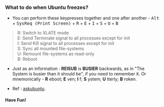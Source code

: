 ### What to do when Ubuntu freezes?
* You can perform these keypresses together and one after another - <kbd>Alt</kbd> + <kbd>SysReq (Print Screen)</kbd> + <kbd>R</kbd> + <kbd>E</kbd> + <kbd>I</kbd> + <kbd>S</kbd> + <kbd>U</kbd> + <kbd>B</kbd>
>R:  Switch to XLATE mode <br>
  E:  Send Terminate signal to all processes except for init <br>
  I:  Send Kill signal to all processes except for init <br>
  S:  Sync all mounted file-systems <br>
  U:  Remount file-systems as read-only <br>
  B:  Reboot

* Just as an information : **REISUB** is **BUSIER** backwards, as in "The System is busier than it should be", if you need to remember it. Or mnemonically - **R** eboot; **E** ven; **I** f; **S** ystem; **U** tterly; **B** roken.

* Ref : [askubuntu](https://askubuntu.com/a/36717).

#### Have Fun!
